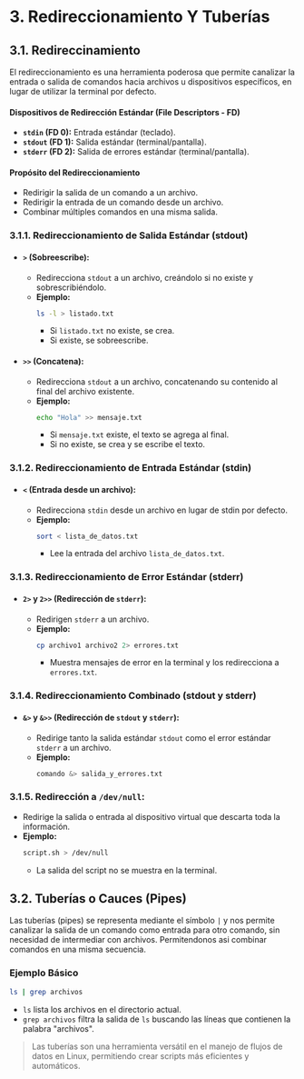 # **3. Redireccionamiento Y Tuberías**
## **3.1. Redireccinamiento**
El redireccionamiento es una herramienta poderosa que permite canalizar la entrada o salida de comandos hacia archivos u dispositivos específicos, en lugar de utilizar la terminal por defecto.

#### **Dispositivos de Redirección Estándar (File Descriptors - FD)**
- **`stdin` (FD 0):** Entrada estándar (teclado).
- **`stdout` (FD 1):** Salida estándar (terminal/pantalla).
- **`stderr` (FD 2):** Salida de errores estándar (terminal/pantalla).

#### **Propósito del Redireccionamiento**
- Redirigir la salida de un comando a un archivo.
- Redirigir la entrada de un comando desde un archivo.
- Combinar múltiples comandos en una misma salida.

### **3.1.1. Redireccionamiento de Salida Estándar (stdout)**

- #### **`>` (Sobreescribe):**
   - Redirecciona `stdout` a un archivo, creándolo si no existe y sobrescribiéndolo.
   - **Ejemplo:**
     ```bash
     ls -l > listado.txt
     ```
     - Si `listado.txt` no existe, se crea.
     - Si existe, se sobreescribe.

- #### **`>>` (Concatena):**
   - Redirecciona `stdout` a un archivo, concatenando su contenido al final del archivo existente.
   - **Ejemplo:**
     ```bash
     echo "Hola" >> mensaje.txt
     ```
     - Si `mensaje.txt` existe, el texto se agrega al final.
     - Si no existe, se crea y se escribe el texto.

### **3.1.2. Redireccionamiento de Entrada Estándar (stdin)**

- #### **`<` (Entrada desde un archivo):**
   - Redirecciona `stdin` desde un archivo en lugar de stdin por defecto.
   - **Ejemplo:**
     ```bash
     sort < lista_de_datos.txt
     ```
     - Lee la entrada del archivo `lista_de_datos.txt`.
### **3.1.3. Redireccionamiento de Error Estándar (stderr)**
- #### **`2>` y `2>>` (Redirección de `stderr`):**
   - Redirigen `stderr` a un archivo.
   - **Ejemplo:**
     ```bash
     cp archivo1 archivo2 2> errores.txt
     ```
     - Muestra mensajes de error en la terminal y los redirecciona a `errores.txt`.

### **3.1.4. Redireccionamiento Combinado (stdout y stderr)**
- #### **`&>` y `&>>` (Redirección de `stdout` y `stderr`):**
   - Redirige tanto la salida estándar `stdout` como el error estándar `stderr` a un archivo.
   - **Ejemplo:**
     ```bash
     comando &> salida_y_errores.txt
     ```

### **3.1.5. Redirección a `/dev/null`:**
   - Redirige la salida o entrada al dispositivo virtual que descarta toda la información.
   - **Ejemplo:**
     ```bash
     script.sh > /dev/null
     ```
     - La salida del script no se muestra en la terminal.


## **3.2. Tuberías o Cauces (Pipes)**

Las tuberías (pipes) se representa mediante el símbolo `|` y nos permite canalizar la salida de un comando 
como entrada para otro comando, sin necesidad de intermediar con archivos. Permitendonos asi combinar comandos 
en una misma secuencia.

### **Ejemplo Básico**
```bash
ls | grep archivos
```
- `ls` lista los archivos en el directorio actual.
- `grep archivos` filtra la salida de `ls` buscando las líneas que contienen la palabra "archivos".


> Las tuberías son una herramienta versátil en el manejo de flujos de datos en Linux, permitiendo crear scripts más eficientes y automáticos.
